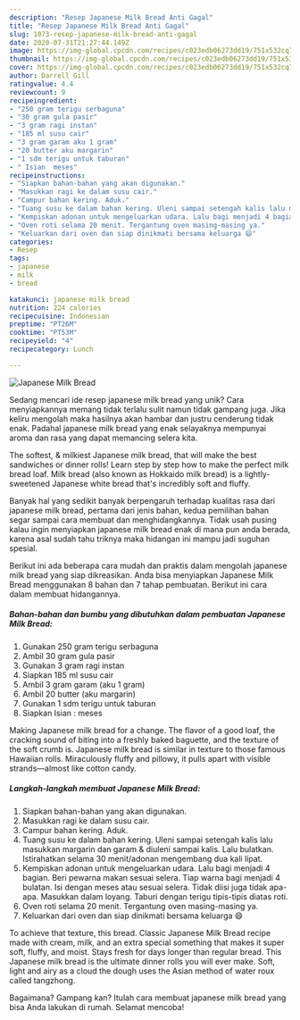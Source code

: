 ```yaml
---
description: "Resep Japanese Milk Bread Anti Gagal"
title: "Resep Japanese Milk Bread Anti Gagal"
slug: 1073-resep-japanese-milk-bread-anti-gagal
date: 2020-07-31T21:27:44.149Z
image: https://img-global.cpcdn.com/recipes/c023edb06273dd19/751x532cq70/japanese-milk-bread-foto-resep-utama.jpg
thumbnail: https://img-global.cpcdn.com/recipes/c023edb06273dd19/751x532cq70/japanese-milk-bread-foto-resep-utama.jpg
cover: https://img-global.cpcdn.com/recipes/c023edb06273dd19/751x532cq70/japanese-milk-bread-foto-resep-utama.jpg
author: Darrell Gill
ratingvalue: 4.4
reviewcount: 9
recipeingredient:
- "250 gram terigu serbaguna"
- "30 gram gula pasir"
- "3 gram ragi instan"
- "185 ml susu cair"
- "3 gram garam aku 1 gram"
- "20 butter aku margarin"
- "1 sdm terigu untuk taburan"
- " Isian  meses"
recipeinstructions:
- "Siapkan bahan-bahan yang akan digunakan."
- "Masukkan ragi ke dalam susu cair."
- "Campur bahan kering. Aduk."
- "Tuang susu ke dalam bahan kering. Uleni sampai setengah kalis lalu masukkan margarin dan garam &amp; diuleni sampai kalis. Lalu bulatkan. Istirahatkan selama 30 menit/adonan mengembang dua kali lipat."
- "Kempiskan adonan untuk mengeluarkan udara. Lalu bagi menjadi 4 bagian. Beri pewarna makan sesuai selera. Tiap warna bagi menjadi 4 bulatan. Isi dengan meses atau sesuai selera. Tidak diisi juga tidak apa-apa. Masukkan dalam loyang. Taburi dengan terigu tipis-tipis diatas roti."
- "Oven roti selama 20 menit. Tergantung oven masing-masing ya."
- "Keluarkan dari oven dan siap dinikmati bersama keluarga 😄"
categories:
- Resep
tags:
- japanese
- milk
- bread

katakunci: japanese milk bread 
nutrition: 224 calories
recipecuisine: Indonesian
preptime: "PT26M"
cooktime: "PT53M"
recipeyield: "4"
recipecategory: Lunch

---
```



![Japanese Milk Bread](https://img-global.cpcdn.com/recipes/c023edb06273dd19/751x532cq70/japanese-milk-bread-foto-resep-utama.jpg)

Sedang mencari ide resep japanese milk bread yang unik? Cara menyiapkannya memang tidak terlalu sulit namun tidak gampang juga. Jika keliru mengolah maka hasilnya akan hambar dan justru cenderung tidak enak. Padahal japanese milk bread yang enak selayaknya mempunyai aroma dan rasa yang dapat memancing selera kita.

The softest, &amp; milkiest Japanese milk bread, that will make the best sandwiches or dinner rolls! Learn step by step how to make the perfect milk bread loaf. Milk bread (also known as Hokkaido milk bread) is a lightly-sweetened Japanese white bread that&#39;s incredibly soft and fluffy.

Banyak hal yang sedikit banyak berpengaruh terhadap kualitas rasa dari japanese milk bread, pertama dari jenis bahan, kedua pemilihan bahan segar sampai cara membuat dan menghidangkannya. Tidak usah pusing kalau ingin menyiapkan japanese milk bread enak di mana pun anda berada, karena asal sudah tahu triknya maka hidangan ini mampu jadi suguhan spesial.


Berikut ini ada beberapa cara mudah dan praktis dalam mengolah japanese milk bread yang siap dikreasikan. Anda bisa menyiapkan Japanese Milk Bread menggunakan 8 bahan dan 7 tahap pembuatan. Berikut ini cara dalam membuat hidangannya.

<!--inarticleads1-->

##### Bahan-bahan dan bumbu yang dibutuhkan dalam pembuatan Japanese Milk Bread:

1. Gunakan 250 gram terigu serbaguna
1. Ambil 30 gram gula pasir
1. Gunakan 3 gram ragi instan
1. Siapkan 185 ml susu cair
1. Ambil 3 gram garam (aku 1 gram)
1. Ambil 20 butter (aku margarin)
1. Gunakan 1 sdm terigu untuk taburan
1. Siapkan  Isian : meses


Making Japanese milk bread for a change. The flavor of a good loaf, the cracking sound of biting into a freshly baked baguette, and the texture of the soft crumb is. Japanese milk bread is similar in texture to those famous Hawaiian rolls. Miraculously fluffy and pillowy, it pulls apart with visible strands—almost like cotton candy. 

<!--inarticleads2-->

##### Langkah-langkah membuat Japanese Milk Bread:

1. Siapkan bahan-bahan yang akan digunakan.
1. Masukkan ragi ke dalam susu cair.
1. Campur bahan kering. Aduk.
1. Tuang susu ke dalam bahan kering. Uleni sampai setengah kalis lalu masukkan margarin dan garam &amp; diuleni sampai kalis. Lalu bulatkan. Istirahatkan selama 30 menit/adonan mengembang dua kali lipat.
1. Kempiskan adonan untuk mengeluarkan udara. Lalu bagi menjadi 4 bagian. Beri pewarna makan sesuai selera. Tiap warna bagi menjadi 4 bulatan. Isi dengan meses atau sesuai selera. Tidak diisi juga tidak apa-apa. Masukkan dalam loyang. Taburi dengan terigu tipis-tipis diatas roti.
1. Oven roti selama 20 menit. Tergantung oven masing-masing ya.
1. Keluarkan dari oven dan siap dinikmati bersama keluarga 😄


To achieve that texture, this bread. Classic Japanese Milk Bread recipe made with cream, milk, and an extra special something that makes it super soft, fluffy, and moist. Stays fresh for days longer than regular bread. This Japanese milk bread is the ultimate dinner rolls you will ever make. Soft, light and airy as a cloud the dough uses the Asian method of water roux called tangzhong. 

Bagaimana? Gampang kan? Itulah cara membuat japanese milk bread yang bisa Anda lakukan di rumah. Selamat mencoba!
